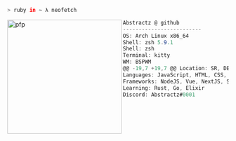 ```zsh
> ruby in ~ λ neofetch
```

<a href="https://gitlab.com/Exodo0">
    <img align="left" src="https://th.bing.com/th/id/OIP.nb9KRGIaF6VuIedw0qAssAHaIS?pid=ImgDet&w=590&h=660&rs=1" alt="pfp" width="260" height="260" id="pfp">
</a>

```csharp
Abstractz @ github
-------------------------
OS: Arch Linux x86_64
Shell: zsh 5.9.1
Shell: zsh
Terminal: kitty
WM: BSPWM
@@ -19,7 +19,7 @@ Location: SR, DE
Languages: JavaScript, HTML, CSS, Java, PHP
Frameworks: NodeJS, Vue, NextJS, Svelte
Learning: Rust, Go, Elixir
Discord: Abstractz#0001
```

<div align="center">
